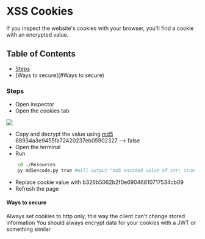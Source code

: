 # XSS Cookies

If you inspect the website's cookies with your browser, you'll find a cookie with an encrypted value.
	
## Table of Contents

- [Steps](#Steps)
- [Ways to secure](#Ways to secure)

### Steps
* Open inspector
* Open the cookies tab

<img src="https://i.imgur.com/3154vWC.png" />

* Copy and decrypt the value using <a href="https://hashes.com/en/decrypt/hash">md5</a>
	68934a3e9455fa72420237eb05902327 --> false
* Open the terminal
* Run
```bash
	cd ./Resources
	py md5encode.py true #Will output "md5 encoded value of str: true -> b326b5062b2f0e69046810717534cb09"
```
* Replace cookie value with b326b5062b2f0e69046810717534cb09
* Refresh the page

#### Ways to secure
Always set cookies to http only, this way the client can't change stored information
You should always encrypt data for your cookies with a JWT or something similar
